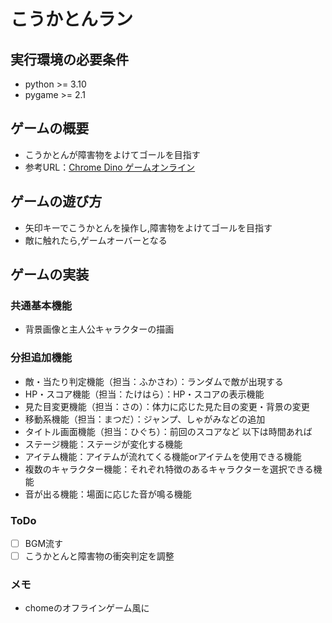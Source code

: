 # こうかとんラン

## 実行環境の必要条件
* python >= 3.10
* pygame >= 2.1

## ゲームの概要
* こうかとんが障害物をよけてゴールを目指す
* 参考URL：[Chrome Dino ゲームオンライン](https://dinorunner.com/jp/)

## ゲームの遊び方
* 矢印キーでこうかとんを操作し,障害物をよけてゴールを目指す
* 敵に触れたら,ゲームオーバーとなる

## ゲームの実装
### 共通基本機能
* 背景画像と主人公キャラクターの描画

### 分担追加機能
* 敵・当たり判定機能（担当：ふかさわ）：ランダムで敵が出現する
* HP・スコア機能（担当：たけはら）：HP・スコアの表示機能
* 見た目変更機能（担当：さの）：体力に応じた見た目の変更・背景の変更
* 移動系機能（担当：まつだ）：ジャンプ、しゃがみなどの追加
* タイトル画面機能（担当：ひぐち）：前回のスコアなど
以下は時間あれば
* ステージ機能：ステージが変化する機能
* アイテム機能：アイテムが流れてくる機能orアイテムを使用できる機能
* 複数のキャラクター機能：それぞれ特徴のあるキャラクターを選択できる機能
* 音が出る機能：場面に応じた音が鳴る機能

### ToDo
- [ ] BGM流す
- [ ] こうかとんと障害物の衝突判定を調整

### メモ
* chomeのオフラインゲーム風に
